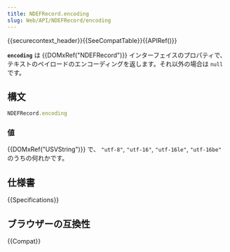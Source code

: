 ```yaml
---
title: NDEFRecord.encoding
slug: Web/API/NDEFRecord/encoding
---
```

{{securecontext_header}}{{SeeCompatTable}}{{APIRef()}}

**`encoding`** は {{DOMxRef("NDEFRecord")}} インターフェイスのプロパティで、テキストのペイロードのエンコーディングを返します。それ以外の場合は `null` です。

## 構文

```js
NDEFRecord.encoding
```

### 値

{{DOMxRef("USVString")}} で、 `"utf-8"`, `"utf-16"`, `"utf-16le"`, `"utf-16be"` のうちの何れかです。

## 仕様書

{{Specifications}}

## ブラウザーの互換性

{{Compat}}
